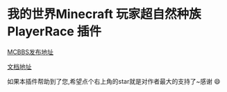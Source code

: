 # 我的世界Minecraft 玩家超自然种族 PlayerRace 插件 

[MCBBS发布地址](https://www.mcbbs.net/thread-1149860-1-1.html)

[文档地址](https://www.showdoc.com.cn/PlayerRace?page_id=5243460922591270)

如果本插件帮助到了您,希望点个右上角的star就是对作者最大的支持了~感谢 :smile: 

